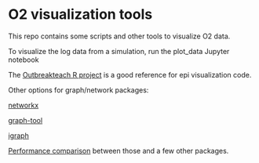 # O2 visualization tools

This repo contains some scripts and other tools to visualize O2 data.

To visualize the log data from a simulation, run the plot_data Jupyter notebook

The [Outbreakteach R project](https://github.com/mrc-ide/outbreakteachR) is a good reference for epi visualization code.

Other options for graph/network packages:

[networkx](https://networkx.github.io/)

[graph-tool](https://graph-tool.skewed.de/)

[igraph](https://igraph.org/redirect.html)

[Performance comparison](https://www.timlrx.com/2019/05/05/benchmark-of-popular-graph-network-packages/) between those and a few other packages.